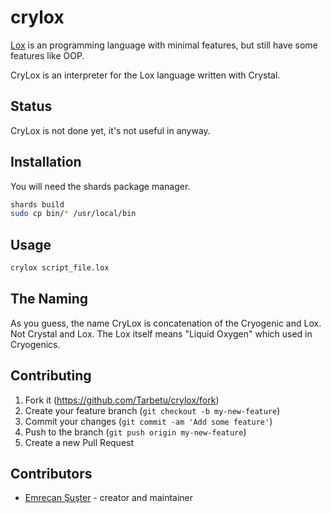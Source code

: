 # crylox

[Lox](https://craftinginterpreters.com/the-lox-language.html) is an programming language with minimal features, but still have some features like OOP.

CryLox is an interpreter for the Lox language written with Crystal.

## Status

CryLox is not done yet, it's not useful in anyway.

## Installation

You will need the shards package manager.

```bash
shards build
sudo cp bin/* /usr/local/bin
```

## Usage

```bash
crylox script_file.lox
```

## The Naming

As you guess, the name CryLox is concatenation of the Cryogenic and Lox. Not Crystal and Lox. The Lox itself means "Liquid Oxygen" which used in Cryogenics.

## Contributing

1. Fork it (<https://github.com/Tarbetu/crylox/fork>)
2. Create your feature branch (`git checkout -b my-new-feature`)
3. Commit your changes (`git commit -am 'Add some feature'`)
4. Push to the branch (`git push origin my-new-feature`)
5. Create a new Pull Request

## Contributors

- [Emrecan Şuşter](https://github.com/Tarbetu) - creator and maintainer
